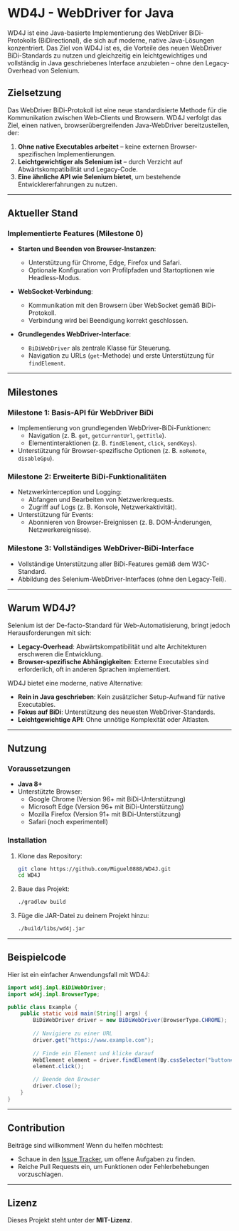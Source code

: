 # WD4J - WebDriver for Java

WD4J ist eine Java-basierte Implementierung des WebDriver BiDi-Protokolls (BiDirectional), die sich auf moderne, native Java-Lösungen konzentriert. Das Ziel von WD4J ist es, die Vorteile des neuen WebDriver BiDi-Standards zu nutzen und gleichzeitig ein leichtgewichtiges und vollständig in Java geschriebenes Interface anzubieten – ohne den Legacy-Overhead von Selenium.

## Zielsetzung

Das WebDriver BiDi-Protokoll ist eine neue standardisierte Methode für die Kommunikation zwischen Web-Clients und Browsern. WD4J verfolgt das Ziel, einen nativen, browserübergreifenden Java-WebDriver bereitzustellen, der:

1. **Ohne native Executables arbeitet** – keine externen Browser-spezifischen Implementierungen.
2. **Leichtgewichtiger als Selenium ist** – durch Verzicht auf Abwärtskompatibilität und Legacy-Code.
3. **Eine ähnliche API wie Selenium bietet**, um bestehende Entwicklererfahrungen zu nutzen.

---

## Aktueller Stand

### Implementierte Features (Milestone 0)

- **Starten und Beenden von Browser-Instanzen**:
    - Unterstützung für Chrome, Edge, Firefox und Safari.
    - Optionale Konfiguration von Profilpfaden und Startoptionen wie Headless-Modus.

- **WebSocket-Verbindung**:
    - Kommunikation mit den Browsern über WebSocket gemäß BiDi-Protokoll.
    - Verbindung wird bei Beendigung korrekt geschlossen.

- **Grundlegendes WebDriver-Interface**:
    - `BiDiWebDriver` als zentrale Klasse für Steuerung.
    - Navigation zu URLs (`get`-Methode) und erste Unterstützung für `findElement`.

---

## Milestones

### **Milestone 1: Basis-API für WebDriver BiDi**
- Implementierung von grundlegenden WebDriver-BiDi-Funktionen:
    - Navigation (z. B. `get`, `getCurrentUrl`, `getTitle`).
    - Elementinteraktionen (z. B. `findElement`, `click`, `sendKeys`).
- Unterstützung für Browser-spezifische Optionen (z. B. `noRemote`, `disableGpu`).

### **Milestone 2: Erweiterte BiDi-Funktionalitäten**
- Netzwerkinterception und Logging:
    - Abfangen und Bearbeiten von Netzwerkrequests.
    - Zugriff auf Logs (z. B. Konsole, Netzwerkaktivität).
- Unterstützung für Events:
    - Abonnieren von Browser-Ereignissen (z. B. DOM-Änderungen, Netzwerkereignisse).

### **Milestone 3: Vollständiges WebDriver-BiDi-Interface**
- Vollständige Unterstützung aller BiDi-Features gemäß dem W3C-Standard.
- Abbildung des Selenium-WebDriver-Interfaces (ohne den Legacy-Teil).

---

## Warum WD4J?

Selenium ist der De-facto-Standard für Web-Automatisierung, bringt jedoch Herausforderungen mit sich:
- **Legacy-Overhead**: Abwärtskompatibilität und alte Architekturen erschweren die Entwicklung.
- **Browser-spezifische Abhängigkeiten**: Externe Executables sind erforderlich, oft in anderen Sprachen implementiert.

WD4J bietet eine moderne, native Alternative:
- **Rein in Java geschrieben**: Kein zusätzlicher Setup-Aufwand für native Executables.
- **Fokus auf BiDi**: Unterstützung des neuesten WebDriver-Standards.
- **Leichtgewichtige API**: Ohne unnötige Komplexität oder Altlasten.

---

## Nutzung

### Voraussetzungen
- **Java 8+**
- Unterstützte Browser:
    - Google Chrome (Version 96+ mit BiDi-Unterstützung)
    - Microsoft Edge (Version 96+ mit BiDi-Unterstützung)
    - Mozilla Firefox (Version 91+ mit BiDi-Unterstützung)
    - Safari (noch experimentell)

### Installation
1. Klone das Repository:
   ```bash
   git clone https://github.com/Miguel0888/WD4J.git
   cd WD4J
   ```

2. Baue das Projekt:
   ```bash
   ./gradlew build
   ```

3. Füge die JAR-Datei zu deinem Projekt hinzu:
   ```bash
   ./build/libs/wd4j.jar
   ```

---

## Beispielcode

Hier ist ein einfacher Anwendungsfall mit WD4J:

```java
import wd4j.impl.BiDiWebDriver;
import wd4j.impl.BrowserType;

public class Example {
    public static void main(String[] args) {
        BiDiWebDriver driver = new BiDiWebDriver(BrowserType.CHROME);
        
        // Navigiere zu einer URL
        driver.get("https://www.example.com");
        
        // Finde ein Element und klicke darauf
        WebElement element = driver.findElement(By.cssSelector("button#submit"));
        element.click();

        // Beende den Browser
        driver.close();
    }
}
```

---

## Contribution

Beiträge sind willkommen! Wenn du helfen möchtest:
- Schaue in den [Issue Tracker](https://github.com/Miguel0888/WD4J/issues), um offene Aufgaben zu finden.
- Reiche Pull Requests ein, um Funktionen oder Fehlerbehebungen vorzuschlagen.

---

## Lizenz

Dieses Projekt steht unter der **MIT-Lizenz**.

